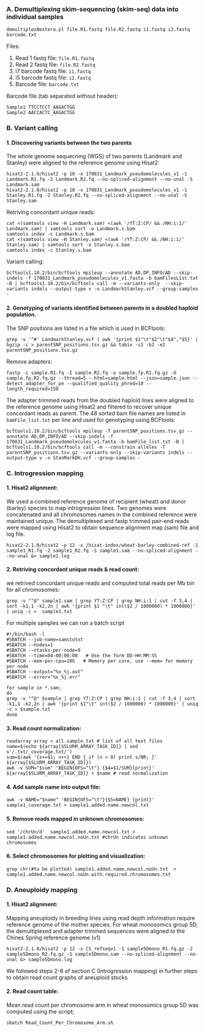 ### A. Demultiplexing skim-sequencing (skim-seq) data into individual samples

```
demultiplexNextera.pl file.R1.fastq file.R2.fastq i1.fastq i2.fastq barcode.txt
```

Files:
1. Read 1 fastq file: `file.R1.fastq`
2. Read 2 fastq file: `file.R2.fastq` 
3. i7 barcode fastq file: `i1.fastq`
4. i5 barcode fastq file: `i2.fastq` 
5. Barcode file: `barcode.txt`

Barcode file (tab separated without header):

```
Sample1 TTCCTCCT_AAGACTGG
Sample2 AACCACTC_AAGACTGG
```

### B. Variant calling
#### 1. Discovering variants between the two parents

The whole genome sequecning (WGS) of two parents (Landmark and Stanley) were aligned to the reference genome using Hisat2:
```
hisat2-2.1.0/hisat2 -p 10 -x 170831_Landmark_pseudomolecules_v1 -1 Landmark.R1.fq -2 Landmark.R2.fq --no-spliced-alignment --no-unal -S Landmark.sam
hisat2-2.1.0/hisat2 -p 10 -x 170831_Landmark_pseudomolecules_v1 -1 Stanley.R1.fq -2 Stanley.R2.fq --no-spliced-alignment --no-unal -S Stanley.sam
```

Retriving concordant unique reads:
```
cat <(samtools view -H Landmark.sam) <(awk '/YT:Z:CP/ && /NH:i:1/' Landmark.sam) | samtools sort -o Landmark.s.bam
samtools index -c Landmark.s.bam
cat <(samtools view -H Stanley.sam) <(awk '/YT:Z:CP/ && /NH:i:1/' Stanley.sam) | samtools sort -o Stanley.s.bam
samtools index -c Stanley.s.bam
```

Variant calling:
```
bcftools1.10.2/bin/bcftools mpileup --annotate AD,DP,INFO/AD --skip-indels -f 170831_Landmark_pseudomolecules_v1.fasta -b bamFilesList.txt -B | bcftools1.10.2/bin/bcftools call -m --variants-only  --skip-variants indels --output-type v -o LandmarkStanley.vcf --group-samples -
```

#### 2. Genotyping of variants identified between parents in a doubled haploid population.

The SNP positions are listed in a file which is used in BCFtools:
```
grep -v '^#' LandmarkStanley.vcf | awk '{print $1"\t"$2"\t"$4","$5}' | bgzip -c > parentSNP_positions.tsv.gz && tabix -s1 -b2 -e2 parentSNP_positions.tsv.gz
```

Remove adapters:
```
fastp -i sample.R1.fq -I sample.R2.fq -o sample.fp.R1.fq.gz -O sample.fp.R2.fq.gz --thread=5 --html=sample.html --json=sample.json --detect_adapter_for_pe --qualified_quality_phred=10 --length_required=150
```

The adapter trimmed reads from the doubled haploid lines were aligned to the reference genome using Hisat2 and filtered to recover unique concordant reads as parent. The 48 sorted bam file names are listed in `bamFile_list.txt` per line and used for genotyping using BCFtools:
```
bcftools1.10.2/bin/bcftools mpileup -T parentSNP_positions.tsv.gz --annotate AD,DP,INFO/AD --skip-indels -f 170831_Landmark_pseudomolecules_v1.fasta -b bamFile_list.txt -B | bcftools1.10.2/bin/bcftools call -m --constrain alleles -T parentSNP_positions.tsv.gz --variants-only --skip-variants indels --output-type v -o StanMarkDH.vcf --group-samples -
```
### C. Introgression mapping
#### 1. Hisat2 alignment:
We used a combined reference genome of recipient (wheat) and donor (barley) species to map introgression lines. Two genomes were concatenated and all chromosomes names in the combined reference were maintained unique. The demultiplexed and fastp trimmed pair-end reads were mapped using Hisat2 to obtain sequence alignment map (sam) file and log file.

```
hisat2-2.1.0/hisat2 -p 12 -x /hisat-index/wheat-barley-combined-ref -1 sample1_R1.fq -2 sample1_R2.fq -S sample1.sam --no-spliced-alignment --no-unal &> sample1.log
```

#### 2. Retriving concordant unique reads & read count: 
we retrived concordant unique reads and computed total reads per Mb bin for all chromosomes: 

```
grep -v "^@" sample1.sam | grep YT:Z:CP | grep NH:i:1 | cut -f 3,4 | sort -k1,1 -k2,2n | awk '{print $1 "\t" int($2 / 1000000) * 1000000}' | uniq -c >	sample1.txt
```
For multiple samples we can run a batch script 
```
#!/bin/bash -l
#SBATCH --job-name=samstotxt
#SBATCH --nodes=1
#SBATCH --ntasks-per-node=9
#SBATCH --time=04-00:00:00   # Use the form DD-HH:MM:SS
#SBATCH --mem-per-cpu=10G   # Memory per core, use --mem= for memory per node
#SBATCH --output="%x_%j.out"
#SBATCH --error="%x_%j.err"

for sample in *.sam;
do
grep -v "^@" $sample | grep YT:Z:CP | grep NH:i:1 | cut -f 3,4 | sort -k1,1 -k2,2n | awk '{print $1"\t" int($2 / 1000000) * 1000000}' | uniq -c > $sample.txt
done
```

#### 3. Read count normalization:

```
readarray array < all.sample.txt # list of all text files 
name=$(echo ${array[$SLURM_ARRAY_TASK_ID]} | sed s'/.txt/_coverage.txt/')
sum=$(awk '{s+=$1; n++} END { if (n > 0) print s/NR; }' ${array[$SLURM_ARRAY_TASK_ID]})
awk -v SUM="$sum" 'BEGIN{OFS="\t"} {$4=$1/SUM}{print}' ${array[$SLURM_ARRAY_TASK_ID]} > $name # read normalization
```



#### 4. Add sample name into output file:

```
awk -v NAME="$name" 'BEGIN{OFS="\t"}{$5=NAME} {print}' sample1_coverage.txt > sample1.added.name.newcol.txt
```

#### 5. Remove reads mapped in unknown chromosomes:

```
sed '/chrUn/d'  sample1.added.name.newcol.txt > sample1.added.name.newcol.noUn.txt #chrUn indicates unknown chromosomes
```

#### 6. Select chromosomes for plotting and visualization:

```
grep chr(#to be plotted) sample1.added.name.newcol.noUn.txt  > sample1.added.name.newcol.noUn.with.required.chromosomes.txt
```

### D. Aneuploidy mapping 

#### 1. Hisat2 alignment:
Mapping aneuploidy in breeding lines using read depth information require reference genome of the mother species. For wheat monosomics group 5D, the demultiplexed and adapter trimmed sequences were aligned to the Chines Spring reference genome (v1)   

```
hisat2-2.1.0/hisat2 -p 12 -x CS_refseqv1 -1 sample5Dmono_R1.fq.gz -2 sample5Dmono_R2.fq.gz -S sample5Dmono.sam --no-spliced-alignment --no-unal &> sample5Dmono.log
```

We followed steps 2-6 of section C (Introgression mapping) in further steps to obtain read count graphs of aneuploid stocks  

#### 2. Read count table:
Mean read count per chromosome arm in wheat monosomics group 5D was computed using the script;
```
sbatch Read_Count_Per_Chromosome_Arm.sh 
```

